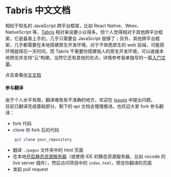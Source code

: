 # Tabris 中文文档

相较于知名的 JavaScript 跨平台框架，比如 React Native、Weex、NativeScript 等，[Tabris](https://tabrisjs.com/) 相对来说要小众得多。但个人觉得相对于其他跨平台框架，它是最易上手的，几乎只需要会 JavaScript 就够了；另外，其他跨平台框架，几乎都需要在本地搭建原生开发环境，对于不熟悉原生的 web 前端，可能搭环境就得花一天时间，而 Tabris 不需要你搭建恼人的原生开发环境，可以直接本地预览并支持“云”构建。当然它还有其他的优点，详情参考我单独写的一篇[入门文章](https://segmentfault.com/a/1190000011575529)。

点击查看[中文文档](https://youjingyu.github.io/Tabris-Documention)

#### 参与翻译 ####

由于个人水平有限，翻译难免有不准确的地方，欢迎在 [issues](https://github.com/Youjingyu/Tabris-Documention/issues) 中提出问题。  
目前已翻译完成基础部分，剩下的 api 文档会慢慢推进。也欢迎大家 fork 参与翻译：

- fork 代码
- clone 你 fork 后的代码
```bash
    git clone your_repository
```
- 翻译 `./pages` 文件夹中的 html 页面
- 在本地[开启静态资源服务器](https://github.com/Youjingyu/static-server)（或使用 IDE 的静态资源服务器，比如 vscode 的 live server 插件），然后访问项目中的 `index.html`，预览你翻译的页面
- 发起 pull request
